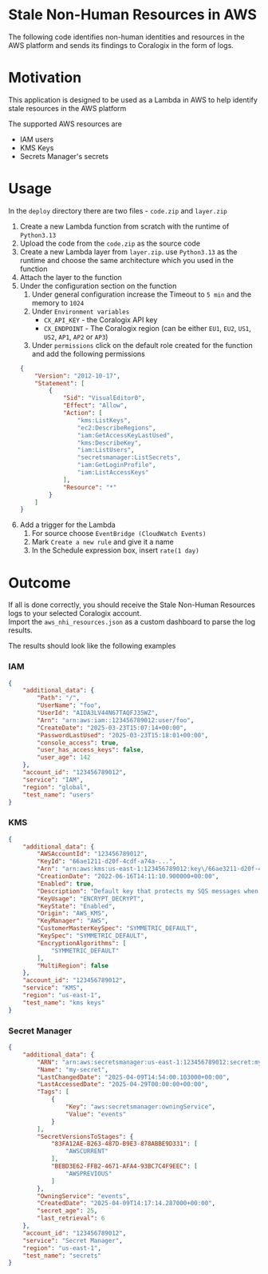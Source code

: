 # Stale Non-Human Resources in AWS
The following code identifies non-human identities and resources in the AWS platform and sends its findings to Coralogix in the form of logs.

# Motivation
This application is designed to be used as a Lambda in AWS to help identify stale resources in the AWS platform

The supported AWS resources are
- IAM users
- KMS Keys
- Secrets Manager's secrets

# Usage
In the `deploy` directory there are two files - `code.zip` and `layer.zip`

1. Create a new Lambda function from scratch with the runtime of `Python3.13`
2. Upload the code from the `code.zip` as the source code
3. Create a new Lambda layer from `layer.zip`. use `Python3.13` as the runtime and choose the same architecture which you used in the function
4. Attach the layer to the function
5. Under the configuration section on the function
   1. Under general configuration increase the Timeout to `5 min` and the memory to `1024`
   2. Under `Environment variables`
      * `CX_API_KEY` - the Coralogix API key
      * `CX_ENDPOINT` - The Coralogix region (can be either `EU1`, `EU2`, `US1`, `US2`, `AP1`, `AP2` or `AP3`)
   3. Under `permissions` click on the default role created for the function and add the following permissions
    ```json
    {
        "Version": "2012-10-17",
        "Statement": [
            {
                "Sid": "VisualEditor0",
                "Effect": "Allow",
                "Action": [
                    "kms:ListKeys",
                    "ec2:DescribeRegions",
                    "iam:GetAccessKeyLastUsed",
                    "kms:DescribeKey",
                    "iam:ListUsers",
                    "secretsmanager:ListSecrets",
                    "iam:GetLoginProfile",
                    "iam:ListAccessKeys"
                ],
                "Resource": "*"
            }
        ]
    }
    ```
6. Add a trigger for the Lambda
   1. For source choose `EventBridge (CloudWatch Events)`
   2. Mark `Create a new rule` and give it a name
   3. In the Schedule expression box, insert `rate(1 day)`

# Outcome
If all is done correctly, you should receive the Stale Non-Human Resources logs to your selected Coralogix account.<br>
Import the `aws_nhi_resources.json` as a custom dashboard to parse the log results.

The results should look like the following examples

### IAM
```json
{
    "additional_data": {
        "Path": "/",
        "UserName": "foo",
        "UserId": "AIDA3LV44N67TAQFJ35WZ",
        "Arn": "arn:aws:iam::123456789012:user/foo",
        "CreateDate": "2025-03-23T15:07:14+00:00",
        "PasswordLastUsed": "2025-03-23T15:18:01+00:00",
        "console_access": true,
        "user_has_access_keys": false,
        "user_age": 142
    },
    "account_id": "123456789012",
    "service": "IAM",
    "region": "global",
    "test_name": "users"
}
```

### KMS
```json
{
    "additional_data": {
        "AWSAccountId": "123456789012",
        "KeyId": "66ae1211-d20f-4cdf-a74a-...",
        "Arn": "arn:aws:kms:us-east-1:123456789012:key\/66ae3211-d20f-4cdf-a74a-123456789012",
        "CreationDate": "2022-06-16T14:11:10.900000+00:00",
        "Enabled": true,
        "Description": "Default key that protects my SQS messages when no other key is defined",
        "KeyUsage": "ENCRYPT_DECRYPT",
        "KeyState": "Enabled",
        "Origin": "AWS_KMS",
        "KeyManager": "AWS",
        "CustomerMasterKeySpec": "SYMMETRIC_DEFAULT",
        "KeySpec": "SYMMETRIC_DEFAULT",
        "EncryptionAlgorithms": [
            "SYMMETRIC_DEFAULT"
        ],
        "MultiRegion": false
    },
    "account_id": "123456789012",
    "service": "KMS",
    "region": "us-east-1",
    "test_name": "kms keys"
}
```

### Secret Manager
```json
{
    "additional_data": {
        "ARN": "arn:aws:secretsmanager:us-east-1:123456789012:secret:my-secret",
        "Name": "my-secret",
        "LastChangedDate": "2025-04-09T14:54:00.103000+00:00",
        "LastAccessedDate": "2025-04-29T00:00:00+00:00",
        "Tags": [
            {
                "Key": "aws:secretsmanager:owningService",
                "Value": "events"
            }
        ],
        "SecretVersionsToStages": {
            "83FA12AE-B263-487D-B9E3-878ABBE9D331": [
                "AWSCURRENT"
            ],
            "BEBD3E62-FFB2-4671-AFA4-93BC7C4F9EEC": [
                "AWSPREVIOUS"
            ]
        },
        "OwningService": "events",
        "CreatedDate": "2025-04-09T14:17:14.287000+00:00",
        "secret_age": 25,
        "last_retrieval": 6
    },
    "account_id": "123456789012",
    "service": "Secret Manager",
    "region": "us-east-1",
    "test_name": "secrets"
}
```